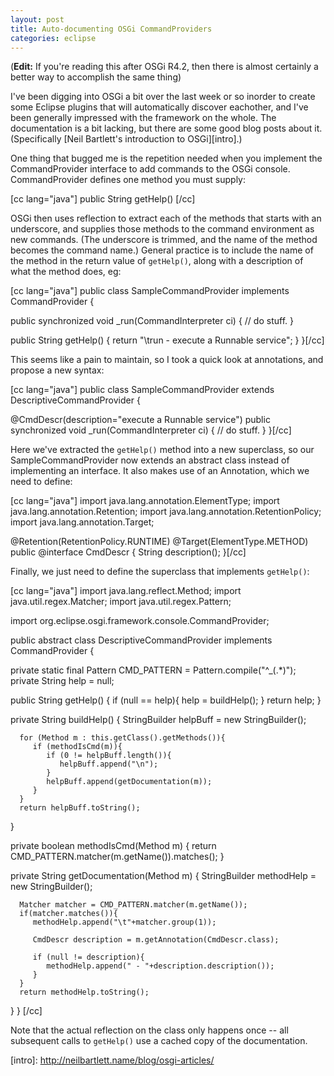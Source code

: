 ```yaml
--- 
layout: post
title: Auto-documenting OSGi CommandProviders
categories: eclipse
---
```

(**Edit:** If you're reading this after OSGi R4.2, then there is almost certainly a better way to accomplish the same thing)

I've been digging into OSGi a bit over the last week or so inorder to
create some Eclipse plugins that will automatically discover
eachother, and I've been generally impressed with the framework on the
whole.  The documentation is a bit lacking, but there are some good
blog posts about it.  (Specifically [Neil Bartlett's introduction to
OSGi][intro].)

One thing that bugged me is the repetition needed when you implement
the CommandProvider interface to add commands to the OSGi console.
CommandProvider defines one method you must supply:

[cc lang="java"]
    public String getHelp()
[/cc]

OSGi then uses reflection to extract each of the methods that starts
with an underscore, and supplies those methods to the command environment as
new commands.  (The underscore is trimmed, and the name of the method becomes
the command name.)  General practice is to include the name of the
method in the return value of `getHelp()`, along with a description of
what the method does, eg:


[cc lang="java"]
public class SampleCommandProvider implements CommandProvider {

   public synchronized void _run(CommandInterpreter ci) {
      // do stuff.
   }
        
   public String getHelp() {
      return "\trun - execute a Runnable service";
   }
}[/cc]

This seems like a pain to maintain, so I took a quick look at
annotations, and propose a new syntax:

[cc lang="java"]
public class SampleCommandProvider extends
   DescriptiveCommandProvider {

   @CmdDescr(description="execute a Runnable service")
   public synchronized void _run(CommandInterpreter ci) {
      // do stuff.
   }
}[/cc]

Here we've extracted the `getHelp()` method into a new superclass, so
our SampleCommandProvider now extends an abstract class instead of
implementing an interface.  It also makes use of an Annotation, which
we need to define:

[cc lang="java"]
import java.lang.annotation.ElementType;
import java.lang.annotation.Retention;
import java.lang.annotation.RetentionPolicy;
import java.lang.annotation.Target;
    
@Retention(RetentionPolicy.RUNTIME)
@Target(ElementType.METHOD)
public @interface CmdDescr {
   String description();
}[/cc]

Finally, we just need to define the superclass that implements
`getHelp()`:

[cc lang="java"]
import java.lang.reflect.Method;
import java.util.regex.Matcher;
import java.util.regex.Pattern;

import org.eclipse.osgi.framework.console.CommandProvider;

public abstract class DescriptiveCommandProvider implements CommandProvider {
   
   private static final Pattern CMD_PATTERN = Pattern.compile("^_(.*)");
   private String help = null;
   
   public String getHelp() {
      if (null == help){
         help = buildHelp();
      }
      return help;
   }

   private String buildHelp() {
      StringBuilder helpBuff = new StringBuilder();
      
      for (Method m : this.getClass().getMethods()){
         if (methodIsCmd(m)){         
            if (0 != helpBuff.length()){
               helpBuff.append("\n");
            }
            helpBuff.append(getDocumentation(m));            
         }
      }
      return helpBuff.toString();
   }

   private boolean methodIsCmd(Method m) {
      return CMD_PATTERN.matcher(m.getName()).matches();
   }

   private String getDocumentation(Method m) {
      StringBuilder methodHelp = new StringBuilder();
      
      Matcher matcher = CMD_PATTERN.matcher(m.getName());
      if(matcher.matches()){
         methodHelp.append("\t"+matcher.group(1));
         
         CmdDescr description = m.getAnnotation(CmdDescr.class);
         
         if (null != description){
            methodHelp.append(" - "+description.description());
         }
      }
      return methodHelp.toString();
   }
}
[/cc]

Note that the actual reflection on the class only happens once -- all
subsequent calls to `getHelp()` use a cached copy of the documentation.

   [intro]: http://neilbartlett.name/blog/osgi-articles/<u style=display:none>
